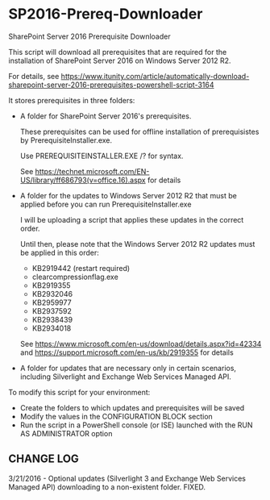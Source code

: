 # SP2016-Prereq-Downloader
SharePoint Server 2016 Prerequisite Downloader

This script will download all prerequisites that are required for the installation of SharePoint Server 2016 on Windows Server 2012 R2.

For details, see https://www.itunity.com/article/automatically-download-sharepoint-server-2016-prerequisites-powershell-script-3164

It stores prerequisites in three folders:

- A folder for SharePoint Server 2016's prerequisites. 

  These prerequisites can be used for offline installation of prerequisistes by PrerequisiteInstaller.exe.
   
  Use PREREQUISITEINSTALLER.EXE /? for syntax.
  
  See https://technet.microsoft.com/EN-US/library/ff686793(v=office.16).aspx for details

- A folder for the updates to Windows Server 2012 R2 that must be applied
  before you can run PrerequisiteInstaller.exe

  I will be uploading a script that applies these updates in the correct order.
  
  Until then, please note that the Windows Server 2012 R2 updates must be applied in this order:
  
  -  KB2919442 (restart required)
  -  clearcompressionflag.exe
  -  KB2919355
  -  KB2932046
  -  KB2959977
  -  KB2937592
  -  KB2938439
  -  KB2934018
  
  See https://www.microsoft.com/en-us/download/details.aspx?id=42334 and 
  https://support.microsoft.com/en-us/kb/2919355 for details

 - A folder for updates that are necessary only in certain scenarios, including Silverlight and Exchange Web Services Managed API. 
 
To modify this script for your environment:

- Create the folders to which updates and prerequisites will be saved
- Modify the values in the CONFIGURATION BLOCK section
- Run the script in a PowerShell console (or ISE) launched with the RUN AS ADMINISTRATOR option

## CHANGE LOG
3/21/2016 - Optional updates (Silverlight 3 and Exchange Web Services Managed API) downloading to a non-existent folder. FIXED.